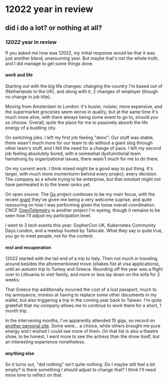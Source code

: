# 12022 year in review

## did i do a lot? or nothing at all?

### _12022_ year in review

If you asked me how was 12022,
my initial response would be that it was just another bland, unassuming year.
But maybe that's not the whole truth,
and I did manage to get some things done.

#### _work_ and life

Starting out with the big life changes:
changing the country I'm based out of (Netherlands to the UK),
and along with it, 2 changes of employer (though no change in job title).

Moving from Amsterdam to London:
it's busier, noisier, more expensive, and the supermarket groceries seem worse in quality,
but at the same time it's much more alive, with there always being some event to go to,
should you so choose.
Overall, quite the place for me to passively absorb the life energy of a bustling city.

On switching jobs.
I left my first job feeling "done":
Our stuff was stable,
there wasn't much more for our team to do without a giant slog through other team's stuff,
and I felt the need for a change of pace.
I left my second job feeling absolutely bored,
with a somewhat dysfunctional team hamstrung by organizational issues,
there wasn't much for me to do there.

On my current work.
I think mixed might be a good way to put thing.
It's larger, with much more momentumn behind every project, every decision.
The company as a whole trying to be enterprise,
but that mindset might not have permeated in to the lower ranks yet.

On open source:
The [Go] project continues to be my main focus,
with the recent [grant] they've given me being a very welcome suprise,
and quite reassuring on how I was performing given the loose overall coordination.
CNCF [OpenTelemetry] is another project I'm eyeing,
though it remains to be seen how I'll adjust my participation level.

I went to 3 tech events this year:
GopherCon UK, Kubernetes Community Days London, and a meetup hosted by Tailscale.
What they say is quite true, you go to meet people, not for the content.

#### _rest_ and recuperation

12022 started with the tail end of a trip to Italy.
Then not much in traveling around besides the aforementioned move
(shakes fist at visa applications),
until an autumn trip to Turkey and Greece.
Rounding off the year was a flight over to Lithuania to visit family,
and more or less lay down on the sofa for 2 weeks.

That Greece trip additionally incurred the cost of a lost passport,
much to my annoyance, moreso at having to replace some other documents in my wallet,
but also triggering a trip in the coming year back to Taiwan.
I'm quite gratefult that my company allows me to continue to work there for a short,
1 month trip.

In the intervening months, I've apparently attended 15 gigs,
on record on [another personal site].
Some were... a choice,
while others brought me pure energy and I wished I could see more of them.
On that list is also a theatre show,
to be honest, I went more to see the actress than the show itself,
but an interesting experience nonetheless.

#### _anything_ else

So it turns out,
"did nothing" isn't quite nothing.
Do I maybe still feel a bit empty?
Is there something I should adjust to change that?
I think I'll need more time to reflect on that.

[Go]: https://go.dev/
[grant]: https://opencollective.com/google-ospo/projects/the-go-open-source-project/expenses/107224
[OpenTelemetry]: https://opentelemetry.io/
[another personal site]: https://sean.liao.dev/
